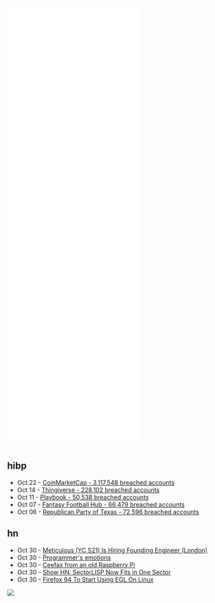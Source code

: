 ![Metrics](https://raw.githubusercontent.com/phixion/phixion/master/metrics.svg)

## hibp

<!--
for https://github.com/phixion/phixion/blob/main/.github/workflows/feeds.yml
-->
<!--START_SECTION:haveibeenpwnd-->
- Oct 22 - [CoinMarketCap - 3,117,548 breached accounts](https://haveibeenpwned.com/PwnedWebsites#CoinMarketCap)
- Oct 14 - [Thingiverse - 228,102 breached accounts](https://haveibeenpwned.com/PwnedWebsites#Thingiverse)
- Oct 11 - [Playbook - 50,538 breached accounts](https://haveibeenpwned.com/PwnedWebsites#Playbook)
- Oct 07 - [Fantasy Football Hub - 66,479 breached accounts](https://haveibeenpwned.com/PwnedWebsites#FantasyFootballHub)
- Oct 06 - [Republican Party of Texas - 72,596 breached accounts](https://haveibeenpwned.com/PwnedWebsites#RepublicanPartyOfTexas)
<!--END_SECTION:haveibeenpwnd-->

## hn

<!--
for https://github.com/phixion/phixion/blob/main/.github/workflows/feeds.yml
-->
<!--START_SECTION:hn-->
- Oct 30 - [Meticulous (YC S21) Is Hiring Founding Engineer (London)](https://news.ycombinator.com/item?id=29048110)
- Oct 30 - [Programmer's emotions](https://blog.sidebits.tech/programmers-emotions/)
- Oct 30 - [Ceefax from an old Raspberry Pi](http://www.suppertime.co.uk/blogmywiki/2021/10/ceefax-from-an-old-raspberry-pi/)
- Oct 30 - [Show HN: SectorLISP Now Fits in One Sector](https://justine.lol/sectorlisp/)
- Oct 30 - [Firefox 94 To Start Using EGL On Linux](https://mozillagfx.wordpress.com/2021/10/30/switching-the-linux-graphics-stack-from-glx-to-egl/)
<!--END_SECTION:hn-->

<!--
for https://yhype.me
-->
![](https://hit.yhype.me/github/profile?user_id=13013670)
